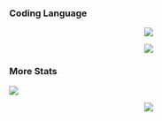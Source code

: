 ### Coding Language
<p align="center">
  <img align="center" src="https://github-readme-stats.vercel.app/api/top-langs/?username=Astr0-G&theme=github_dark&hide_border=true&include_all_commits=true">
</p>

<p align="center">
  <a href="https://skillicons.dev">
    <img src="https://skillicons.dev/icons?i=nodejs,js,vscode,mongodb,html,css,react,nextjs,firebase,vercel,tailwind,discord,github,figma,md,xd&theme=dark&perline=8" />
  </a>
</p>

### More Stats
![](https://komarev.com/ghpvc/?username=Astr0-G)

<p align="center">
  <a href="https://github.com/Astr0-G">
    <img align="center" src="https://streak-stats.demolab.com?user=Astr0-G&theme=github-dark&hide_border=true&ring=4C8EDA&fire=DD7A22&dates=4C8EDA">
  </a>
</p>


